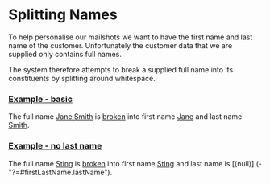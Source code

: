 # Splitting Names

To help personalise our mailshots we want to have the first name and last name of the customer. 
Unfortunately the customer data that we are supplied only contains full names.

The system therefore attempts to break a supplied full name into its constituents by splitting around whitespace.

### [Example - basic](- "basic")

The full name [Jane Smith](- "#name") is [broken](- "#firstLastName = split(#name)") into first name [Jane](- "?=#firstLastName.firstName") and last name [Smith](- "?=#firstLastName.lastName").

### [Example - no last name](- "no last name")

The full name [Sting](- "#name") is [broken](- "#firstLastName = split(#name)") into first name [Sting](- "?=#firstLastName.firstName") and last name is [(null)] (- "?=#firstLastName.lastName").
